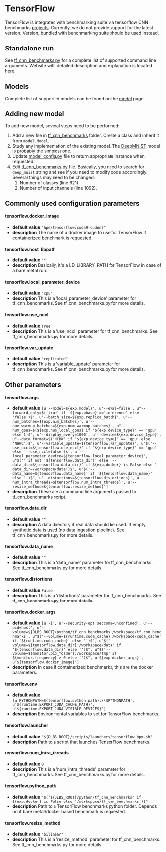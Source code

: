 
# __TensorFlow__

TensorFlow is integrated with benchmarking suite via tensorflow CNN benchmarks [projects](https://github.com/tensorflow/benchmarks). Currently, we do not provide support for the latest version. Version, bundled with benchmarking suite should be used instead.

## Standalone run
See [tf_cnn_benchmarks.py](https://github.com/HewlettPackard/dlcookbook-dlbs/blob/master/python/tf_cnn_benchmarks/tf_cnn_benchmarks.py) for a complete list of supported command line arguments. Website with detailed description and explanation is located [here](https://www.tensorflow.org/performance/).


## Models
Complete list of supported models can be found on the [model](/models/models.md?id=supported-models) page.

## Adding new model
To add new model, several steps need to be performed:
1. Add a new file in [tf_cnn_benchmarks](https://github.com/HewlettPackard/dlcookbook-dlbs/tree/master/python/tf_cnn_benchmarks) folder. Create a class and inherit it from `model.Model`.
2. Study any implementation of the existing model. The [DeepMNIST](https://github.com/HewlettPackard/dlcookbook-dlbs/blob/master/python/tf_cnn_benchmarks/deepmnist_model.py) model is probably the simplest one.
3. Update [model_config.py](https://github.com/HewlettPackard/dlcookbook-dlbs/blob/master/python/tf_cnn_benchmarks/model_config.py) file to return appropriate instance when requested.
4. Edit [tf_cnn_benchmarks.py](https://github.com/HewlettPackard/dlcookbook-dlbs/blob/master/python/tf_cnn_benchmarks/tf_cnn_benchmarks.py) file. Basically, you need to search for `deep_mnist` string and see if you need to modify code accordingly. Several things may need to be changed:
    1. Number of classes (line 621).
    2. Number of input channels (line 1092).

## Commonly used configuration parameters
#### __tensorflow.docker_image__

* __default value__ `"hpe/tensorflow:cuda9-cudnn7"`
* __description__ The name of a docker image to use for TensorFlow if containerized benchmark is requested.

#### __tensorflow.host_libpath__

* __default value__ `""`
* __description__ Basically, it's a LD_LIBRARY_PATH for TensorFlow in case of a bare metal run.

#### __tensorflow.local_parameter_device__

* __default value__ `"cpu"`
* __description__ This is a 'local_parameter_device' parameter for tf_cnn_benchmarks. See tf_cnn_benchmarks.py for more details.

#### __tensorflow.use_nccl__

* __default value__ `True`
* __description__ This is a 'use_nccl' parameter for tf_cnn_benchmarks. See tf_cnn_benchmarks.py for more details.

#### __tensorflow.var_update__

* __default value__ `"replicated"`
* __description__ This is a 'variable_update' parameter for tf_cnn_benchmarks. See tf_cnn_benchmarks.py for more details.


## Other parameters
#### __tensorflow.args__

* __default value__ `[u'--model=${exp.model}', u'--eval=false', u"--forward_only=$('true' if '${exp.phase}'=='inference' else 'false')$", u'--batch_size=${exp.replica_batch}', u'--num_batches=${exp.num_batches}', u'--num_warmup_batches=${exp.num_warmup_batches}', u"--num_gpus=$(${exp.num_local_gpus} if '${exp.device_type}' == 'gpu' else 1)$", u'--display_every=1000', u'--device=${exp.device_type}', u"--data_format=$('NCHW' if '${exp.device_type}' == 'gpu' else 'NHWC')$", u'--variable_update=${tensorflow.var_update}', u"$('--use_nccl=${tensorflow.use_nccl}' if '${exp.device_type}' == 'gpu' else '--use_nccl=false')$", u'--local_parameter_device=${tensorflow.local_parameter_device}', u"$('' if not '${tensorflow.data_dir}' else '--data_dir=${tensorflow.data_dir}' if ${exp.docker} is False else '--data_dir=/workspace/data')$", u"$('--data_name=${tensorflow.data_name}' if '${tensorflow.data_name}' else '')$", u'--distortions=${tensorflow.distortions}', u'--num_intra_threads=${tensorflow.num_intra_threads}', u'--resize_method=${tensorflow.resize_method}']`
* __description__ These are a command line arguments passed to tf_cnn_benchmarks script.

#### __tensorflow.data_dir__

* __default value__ `""`
* __description__ A data directory if real data should be used. If empty, synthetic data is used \(no data ingestion pipeline\). See tf_cnn_benchmarks.py for more details.

#### __tensorflow.data_name__

* __default value__ `""`
* __description__ This is a 'data_name' parameter for tf_cnn_benchmarks. See tf_cnn_benchmarks.py for more details.

#### __tensorflow.distortions__

* __default value__ `False`
* __description__ This is a 'distortions' parameter for tf_cnn_benchmarks. See tf_cnn_benchmarks.py for more details.

#### __tensorflow.docker_args__

* __default value__ `[u'-i', u'--security-opt seccomp=unconfined', u'--pid=host', u'--volume=${DLBS_ROOT}/python/tf_cnn_benchmarks:/workspace/tf_cnn_benchmarks', u"$('--volume=${runtime.cuda_cache}:/workspace/cuda_cache' if '${runtime.cuda_cache}' else '')$", u"$('--volume=${tensorflow.data_dir}:/workspace/data' if '${tensorflow.data_dir}' else '')$", u"$('--volume=${monitor.pid_folder}:/workspace/tmp' if ${monitor.frequency} > 0 else '')$", u'${exp.docker_args}', u'${tensorflow.docker_image}']`
* __description__ In case if containerized benchmarks, this are the docker parameters.

#### __tensorflow.env__

* __default value__ `[u'PYTHONPATH=${tensorflow.python_path}:\\$PYTHONPATH', u'${runtime.EXPORT_CUDA_CACHE_PATH}', u'${runtime.EXPORT_CUDA_VISIBLE_DEVICES}']`
* __description__ Environmental variables to set for TensorFlow benchmarks.

#### __tensorflow.launcher__

* __default value__ `"${DLBS_ROOT}/scripts/launchers/tensorflow_hpm.sh"`
* __description__ Path to a script that launches TensorFlow benchmarks.

#### __tensorflow.num_intra_threads__

* __default value__ `0`
* __description__ This is a 'num_intra_threads' parameter for tf_cnn_benchmarks. See tf_cnn_benchmarks.py for more details.

#### __tensorflow.python_path__

* __default value__ `"$('${DLBS_ROOT}/python/tf_cnn_benchmarks' if ${exp.docker} is False else '/workspace/tf_cnn_benchmarks')$"`
* __description__ Path to a TensorFlow benchmarks python folder. Depends on if bare metal/docker based benchmark is requested.

#### __tensorflow.resize_method__

* __default value__ `"bilinear"`
* __description__ This is a 'resize_method' parameter for tf_cnn_benchmarks. See tf_cnn_benchmarks.py for more details.
